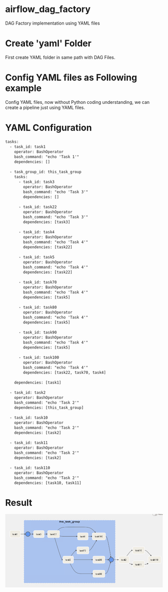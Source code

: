 # airflow_dag_factory
DAG Factory implementation using YAML files

# Create 'yaml' Folder
First create YAML folder in same path with DAG Files.

# Config YAML files as Following example
Config YAML files, now without Python coding understanding, we can create a pipeline just using YAML files.

# YAML Configuration
```
tasks:
  - task_id: task1
    operator: BashOperator
    bash_command: "echo 'Task 1'"
    dependencies: []

  - task_group_id: this_task_group
    tasks:
      - task_id: task3
        operator: BashOperator
        bash_command: "echo 'Task 3'"
        dependencies: []

      - task_id: task22
        operator: BashOperator
        bash_command: "echo 'Task 3'"
        dependencies: [task3]

      - task_id: task4
        operator: BashOperator
        bash_command: "echo 'Task 4'"
        dependencies: [task22]

      - task_id: task5
        operator: BashOperator
        bash_command: "echo 'Task 4'"
        dependencies: [task22]
      
      - task_id: task70
        operator: BashOperator
        bash_command: "echo 'Task 4'"
        dependencies: [task5]

      - task_id: task80
        operator: BashOperator
        bash_command: "echo 'Task 4'"
        dependencies: [task5]
      
      - task_id: task90
        operator: BashOperator
        bash_command: "echo 'Task 4'"
        dependencies: [task5]
      
      - task_id: task100
        operator: BashOperator
        bash_command: "echo 'Task 4'"
        dependencies: [task22, task70, task4]

    dependencies: [task1]

  - task_id: task2
    operator: BashOperator
    bash_command: "echo 'Task 2'"
    dependencies: [this_task_group]
  
  - task_id: task10
    operator: BashOperator
    bash_command: "echo 'Task 2'"
    dependencies: [task2]
  
  - task_id: task11
    operator: BashOperator
    bash_command: "echo 'Task 2'"
    dependencies: [task2]
  
  - task_id: task110
    operator: BashOperator
    bash_command: "echo 'Task 2'"
    dependencies: [task10, task11]
```
# Result
![result](https://raw.githubusercontent.com/muhk01/airflow_dag_factory/main/img/DAGFactory.PNG)

